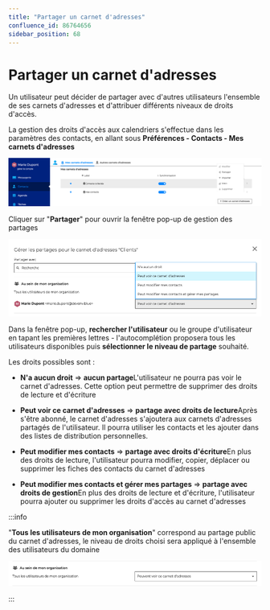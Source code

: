 ```yaml
---
title: "Partager un carnet d'adresses"
confluence_id: 86764656
sidebar_position: 68
---
```

# Partager un carnet d'adresses


Un utilisateur peut décider de partager avec d'autres utilisateurs l'ensemble de ses carnets d'adresses et d'attribuer différents niveaux de droits d'accès.


La gestion des droits d'accès aux calendriers s'effectue dans les paramètres des contacts, en allant sous **Préférences - Contacts - Mes carnets d'adresses**

![](../../attachments/86764656/86764660.png)


Cliquer sur "**Partager**" pour ouvrir la fenêtre pop-up de gestion des partages

![](../../attachments/86764656/86764659.png)


Dans la fenêtre pop-up, **rechercher l'utilisateur** ou le groupe d'utilisateur en tapant les premières lettres - l'autocomplétion proposera tous les utilisateurs disponibles puis **sélectionner le niveau de partage** souhaité.

Les droits possibles sont : 

- **N'a aucun droit** => **aucun partage**L'utilisateur ne pourra pas voir le carnet d'adresses. Cette option peut permettre de supprimer des droits de lecture et d'écriture
- **Peut voir ce carnet d'adresses** => **partage avec droits de lecture**Après s'être abonné, le carnet d'adresses s'ajoutera aux carnets d'adresses partagés de l'utilisateur. Il pourra utiliser les contacts et les ajouter dans des listes de distribution personnelles.
- **Peut modifier mes contacts** => **partage avec droits d'écriture**En plus des droits de lecture, l'utilisateur pourra modifier, copier, déplacer ou supprimer les fiches des contacts du carnet d'adresses

- **Peut modifier mes contacts et gérer mes partages** => **partage avec droits de gestion**En plus des droits de lecture et d'écriture, l'utilisateur pourra ajouter ou supprimer les droits d'accès au carnet d'adresses


:::info

"**Tous les utilisateurs de mon organisation**" correspond au partage public du carnet d'adresses, le niveau de droits choisi sera appliqué à l'ensemble des utilisateurs du domaine

![](../../attachments/86764656/86764658.png)


:::

